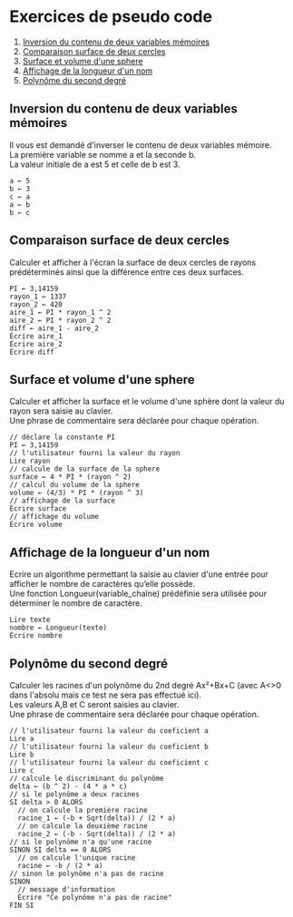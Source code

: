 # Exercices de pseudo code

1. [Inversion du contenu de deux variables mémoires](#inversion-du-contenu-de-deux-variables-mémoires)  
2. [Comparaison surface de deux cercles](#comparaison-surface-de-deux-cercles)  
3. [Surface et volume d'une sphere](#surface-et-volume-dune-sphere)  
4. [Affichage de la longueur d'un nom](#affichage-de-la-longueur-dun-nom)  
5. [Polynôme du second degré](#polynôme-du-second-degré)  


## Inversion du contenu de deux variables mémoires

Il vous est demandé d'inverser le contenu de deux variables mémoire.  
La première variable se nomme a et la seconde b.  
La valeur initiale de a est 5 et celle de b est 3.  

```
a ← 5
b ← 3
c ← a
a ← b
b ← c
```


## Comparaison surface de deux cercles

Calculer et afficher à l'écran la surface de deux cercles de rayons prédéterminés 
ainsi que la différence entre ces deux surfaces.

```
PI ← 3,14159
rayon_1 ← 1337
rayon_2 ← 420
aire_1 ← PI * rayon_1 ^ 2
aire_2 ← PI * rayon_2 ^ 2
diff ← aire_1 - aire_2
Écrire aire_1
Écrire aire_2
Écrire diff
```


## Surface et volume d'une sphere

Calculer et afficher la surface et le volume d'une sphère dont la valeur du rayon sera saisie au clavier.  
Une phrase de commentaire sera déclarée pour chaque opération.

```
// déclare la constante PI
PI ← 3,14159
// l'utilisateur fourni la valeur du rayon
Lire rayon
// calcule de la surface de la sphere
surface ← 4 * PI * (rayon ^ 2)
// calcul du volume de la sphere
volume ← (4/3) * PI * (rayon ^ 3)
// affichage de la surface
Écrire surface
// affichage du volume
Écrire volume
```


## Affichage de la longueur d'un nom

Ecrire un algorithme permettant la saisie au clavier d'une entrée pour afficher le
nombre de caractères qu’elle possède.  
Une fonction Longueur(variable_chaîne) prédéfinie sera utilisée pour déterminer le nombre de caractère.

```
Lire texte
nombre ← Longueur(texte)
Écrire nombre
```


## Polynôme du second degré

Calculer les racines d'un polynôme du 2nd degré Ax²+Bx+C (avec A<>0 dans l'absolu mais ce test ne sera pas effectué ici).  
Les valeurs A,B et C seront saisies au clavier.  
Une phrase de commentaire sera déclarée pour chaque opération.

```
// l'utilisateur fourni la valeur du coeficient a
Lire a
// l'utilisateur fourni la valeur du coeficient b
Lire b
// l'utilisateur fourni la valeur du coeficient c
Lire c
// calcule le discriminant du polynôme
delta ← (b ^ 2) - (4 * a * c)
// si le polynôme a deux racines
SI delta > 0 ALORS
  // on calcule la première racine
  racine_1 ← (-b + Sqrt(delta)) / (2 * a)
  // on calcule la deuxième racine
  racine_2 ← (-b - Sqrt(delta)) / (2 * a)
// si le polynôme n'a qu'une racine
SINON SI delta == 0 ALORS
  // on calcule l'unique racine
  racine ← -b / (2 * a)
// sinon le polynôme n'a pas de racine
SINON
  // message d'information
  Écrire "Ce polynôme n'a pas de racine"
FIN SI
```
